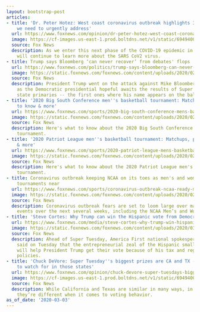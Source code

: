 ```yaml
---
layout: bootstrap-post
articles:
- title: 'Dr. Peter Hotez: West coast coronavirus outbreak highlights 3 vulnerabilities
    we need to urgently address'
  url: https://www.foxnews.com/opinion/dr-peter-hotez-west-coast-coronavirus-outbreak-highlights-3-vulnerabilities-we-need-to-urgently-address
  image: https://cf-images.us-east-1.prod.boltdns.net/v1/static/694940094001/d5e706c1-4a56-4fac-80e3-247bc960fcfc/82581c93-315b-4850-a229-f44ad61e7928/1280x720/match/image.jpg
  source: Fox News
  description: As we enter this next phase of the COVID-19 epidemic in the U.S., we
    will continue to learn more about the SARS CoV2 virus.
- title: Trump says Bloomberg ‘can never recover’ from debates' flops
  url: https://www.foxnews.com/politics/trump-says-bloomberg-can-never-recover-from-debate-flop
  image: https://static.foxnews.com/foxnews.com/content/uploads/2020/02/Trump-Bloomberg-AP.jpg
  source: Fox News
  description: President Trump went on the attack against Mike Bloomberg Tuesday morning,
    as the Democratic presidential hopeful awaits the results of Super Tuesday's myriad
    state primaries -- the first ones where his name appears on the ballots.
- title: '2020 Big South Conference men''s basketball tournament: Matchups, players
    to know & more'
  url: https://www.foxnews.com/sports/2020-big-south-conference-mens-basketball-tournament
  image: https://static.foxnews.com/foxnews.com/content/uploads/2020/02/Big_South_Conference_Logo.jpg
  source: Fox News
  description: Here's what to know about the 2020 Big South Conference men's basketball
    tournament.
- title: '2020 Patriot League men''s basketball tournament: Matchups, players to know
    & more'
  url: https://www.foxnews.com/sports/2020-patriot-league-mens-basketball-tournament
  image: https://static.foxnews.com/foxnews.com/content/uploads/2020/02/Patriot-League.jpg
  source: Fox News
  description: Here's what to know about the 2020 Patriot League men's basketball
    tournament.
- title: Coronavirus outbreak keeping NCAA on its toes as men's and women's basketball
    tournaments near
  url: https://www.foxnews.com/sports/coronavirus-outbreak-ncaa-ready-mens-womens-basketball
  image: https://static.foxnews.com/foxnews.com/content/uploads/2020/02/NCAA-court.jpg
  source: Fox News
  description: Coronavirus outbreak fears are set to loom large over major sporting
    events over the next several weeks, including the NCAA Men’s and Women’s Tournaments.
- title: 'Steve Cortes: Why Trump can win the Hispanic vote from Democrats'
  url: https://www.foxnews.com/media/steve-cortes-why-trump-win-hispanics
  image: https://static.foxnews.com/foxnews.com/content/uploads/2020/03/Screen-Shot-2020-03-03-at-9.20.03-AM.png
  source: Fox News
  description: Ahead of Super Tuesday, America First national spokesperson Steve Cortes
    said on Tuesday that the entrepreneurial zeal of the Hispanic small business community
    will help President Trump get their vote because of his tax and regulatory relief
    policies.
- title: 'Chuck DeVore: Super Tuesday''s biggest prizes are CA and TX -- here''s what
    to watch for in those states'
  url: https://www.foxnews.com/opinion/chuck-devore-super-tuesdays-biggest-prizes-are-ca-and-tx-heres-what-to-watch-for-in-those-states
  image: https://cf-images.us-east-1.prod.boltdns.net/v1/static/694940094001/369d176d-7447-42bf-85c9-f1c209315b8c/3c81c795-7c02-4bcd-8661-b2193ebcf3d7/1280x720/match/image.jpg
  source: Fox News
  description: While California and Texas are similar in many ways, in some key ways
    they’re different when it comes to voting behavior.
as_of_date: '2020-03-03'
---
```


